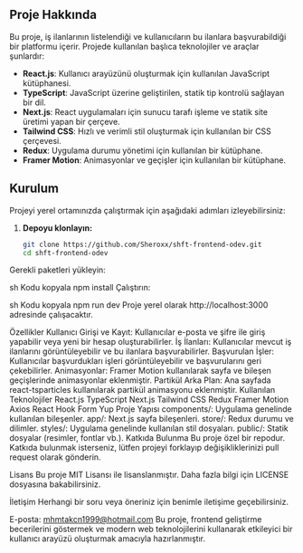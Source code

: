 

## Proje Hakkında

Bu proje, iş ilanlarının listelendiği ve kullanıcıların bu ilanlara başvurabildiği bir platformu içerir. Projede kullanılan başlıca teknolojiler ve araçlar şunlardır:

- **React.js**: Kullanıcı arayüzünü oluşturmak için kullanılan JavaScript kütüphanesi.
- **TypeScript**: JavaScript üzerine geliştirilen, statik tip kontrolü sağlayan bir dil.
- **Next.js**: React uygulamaları için sunucu tarafı işleme ve statik site üretimi yapan bir çerçeve.
- **Tailwind CSS**: Hızlı ve verimli stil oluşturmak için kullanılan bir CSS çerçevesi.
- **Redux**: Uygulama durumu yönetimi için kullanılan bir kütüphane.
- **Framer Motion**: Animasyonlar ve geçişler için kullanılan bir kütüphane.

## Kurulum

Projeyi yerel ortamınızda çalıştırmak için aşağıdaki adımları izleyebilirsiniz:

1. **Depoyu klonlayın:**

   ```sh
   git clone https://github.com/Sheroxx/shft-frontend-odev.git
   cd shft-frontend-odev
Gerekli paketleri yükleyin:

sh
Kodu kopyala
npm install
Çalıştırın:

sh
Kodu kopyala
npm run dev
Proje yerel olarak http://localhost:3000 adresinde çalışacaktır.

Özellikler
Kullanıcı Girişi ve Kayıt: Kullanıcılar e-posta ve şifre ile giriş yapabilir veya yeni bir hesap oluşturabilirler.
İş İlanları: Kullanıcılar mevcut iş ilanlarını görüntüleyebilir ve bu ilanlara başvurabilirler.
Başvurulan İşler: Kullanıcılar başvurdukları işleri görüntüleyebilir ve başvurularını geri çekebilirler.
Animasyonlar: Framer Motion kullanılarak sayfa ve bileşen geçişlerinde animasyonlar eklenmiştir.
Partikül Arka Plan: Ana sayfada react-tsparticles kullanılarak partikül animasyonu eklenmiştir.
Kullanılan Teknolojiler
React.js
TypeScript
Next.js
Tailwind CSS
Redux
Framer Motion
Axios
React Hook Form
Yup
Proje Yapısı
components/: Uygulama genelinde kullanılan bileşenler.
app/: Next.js sayfa bileşenleri.
store/: Redux durumu ve dilimler.
styles/: Uygulama genelinde kullanılan stil dosyaları.
public/: Statik dosyalar (resimler, fontlar vb.).
Katkıda Bulunma
Bu proje özel bir repodur. Katkıda bulunmak isterseniz, lütfen projeyi forklayıp değişikliklerinizi pull request olarak gönderin.

Lisans
Bu proje MIT Lisansı ile lisanslanmıştır. Daha fazla bilgi için LICENSE dosyasına bakabilirsiniz.

İletişim
Herhangi bir soru veya öneriniz için benimle iletişime geçebilirsiniz.

E-posta: mhmtakcn1999@hotmail.com
Bu proje, frontend geliştirme becerilerini göstermek ve modern web teknolojilerini kullanarak etkileyici bir kullanıcı arayüzü oluşturmak amacıyla hazırlanmıştır.
